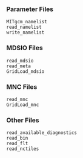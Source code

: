 ### Parameter Files

```@docs
MITgcm_namelist
read_namelist
write_namelist
```

### MDSIO Files

```@docs
read_mdsio
read_meta
GridLoad_mdsio
```

### MNC Files

```@docs
read_mnc
GridLoad_mnc
```

### Other Files

```@docs
read_available_diagnostics
read_bin
read_flt
read_nctiles
```
